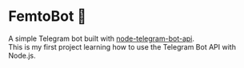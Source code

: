 # FemtoBot 🤖

A simple Telegram bot built with [node-telegram-bot-api](https://github.com/yagop/node-telegram-bot-api).  
This is my first project learning how to use the Telegram Bot API with Node.js.
